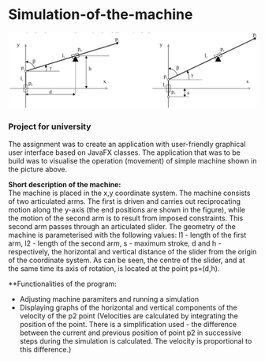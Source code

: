 # Simulation-of-the-machine

![](https://github.com/SzDudek/Simulation-of-the-machine/blob/61c9cb87cb865adc16c0830eae2afbf14be0f908/217991739-1b9436e4-0240-4119-87b3-694dc6f21685.png?raw=true) 

### Project for university
The assignment was to create an application with user-friendly graphical user interface based on JavaFX classes. The application that was to be build was to visualise the operation (movement) of simple machine shown in the picture above. </br>

**Short description of the machine:**</br>
The machine is placed in the x,y coordinate system. The machine consists of two articulated arms. The first is driven and carries out reciprocating motion along the y-axis (the end positions are shown in the figure), while the motion of the second arm is to result from imposed constraints. This second arm passes through an articulated slider. The geometry of the machine is parameterised with the following values: l1 - length of the first arm, l2 - length of the second arm, s - maximum stroke, d and h - respectively, the horizontal and vertical distance of the slider from the origin of the coordinate system. As can be seen, the centre of the slider, and at the same time its axis of rotation, is located at the point ps=(d,h).

**Functionalities of the program:
- Adjusting machine paramiters and running a simulation
- Displaying graphs of the horizontal and vertical components of the velocity of the p2 point (Velocities are calculated by integrating the position of the point. There is a simplification used - the difference between the current and previous position of point p2 in successive steps during the simulation is calculated. The velocity is proportional to this difference.)
